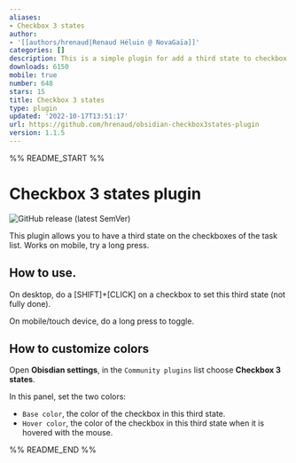 ```yaml
---
aliases:
- Checkbox 3 states
author:
- '[[authors/hrenaud|Renaud Héluin @ NovaGaïa]]'
categories: []
description: This is a simple plugin for add a third state to checkbox list.
downloads: 6150
mobile: true
number: 648
stars: 15
title: Checkbox 3 states
type: plugin
updated: '2022-10-17T13:51:17'
url: https://github.com/hrenaud/obsidian-checkbox3states-plugin
version: 1.1.5
---
```


%% README_START %%

# Checkbox 3 states plugin

![GitHub release (latest SemVer)](https://img.shields.io/github/v/release/hrenaud/obsidian-checkbox3states-plugin?style=for-the-badge&sort=semver)

This plugin allows you to have a third state on the checkboxes of the task list.
Works on mobile, try a long press.

## How to use.

On desktop, do a [SHIFT]+[CLICK] on a checkbox to set this third state (not fully done).

On mobile/touch device, do a long press to toggle.

## How to customize colors

Open **Obisdian settings**, in the `Community plugins` list choose **Checkbox 3 states**.

In this panel, set the two colors:

-   `Base color`, the color of the checkbox in this third state.
-   `Hover color`, the color of the checkbox in this third state when it is hovered with the mouse.


%% README_END %%